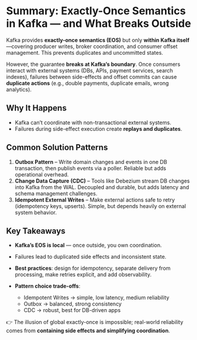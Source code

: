 
# Summary: Exactly-Once Semantics in Kafka — and What Breaks Outside

Kafka provides **exactly-once semantics (EOS)** but only **within Kafka itself**—covering producer writes, broker coordination, and consumer offset management. This prevents duplicates and uncommitted states.

However, the guarantee **breaks at Kafka’s boundary**. Once consumers interact with external systems (DBs, APIs, payment services, search indexes), failures between side-effects and offset commits can cause **duplicate actions** (e.g., double payments, duplicate emails, wrong analytics).

## Why It Happens

* Kafka can’t coordinate with non-transactional external systems.
* Failures during side-effect execution create **replays and duplicates**.

## Common Solution Patterns

1. **Outbox Pattern** – Write domain changes and events in one DB transaction, then publish events via a poller. Reliable but adds operational overhead.
2. **Change Data Capture (CDC)** – Tools like Debezium stream DB changes into Kafka from the WAL. Decoupled and durable, but adds latency and schema management challenges.
3. **Idempotent External Writes** – Make external actions safe to retry (idempotency keys, upserts). Simple, but depends heavily on external system behavior.

## Key Takeaways

* **Kafka’s EOS is local** — once outside, you own coordination.
* Failures lead to duplicated side effects and inconsistent state.
* **Best practices**: design for idempotency, separate delivery from processing, make retries explicit, and add observability.
* **Pattern choice trade-offs**:

  * Idempotent Writes → simple, low latency, medium reliability
  * Outbox → balanced, strong consistency
  * CDC → robust, best for DB-driven apps

👉 The illusion of global exactly-once is impossible; real-world reliability comes from **containing side effects and simplifying coordination**.
